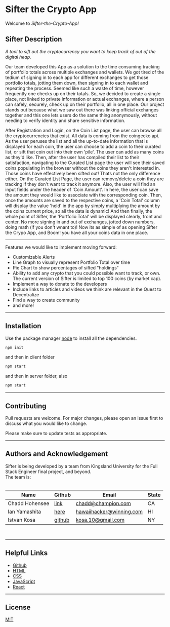 # **Sifter the Crypto App**

Welcome to _Sifter-the-Crypto-App!_

## **Sifter Description**

_A tool to sift out the cryptocurrency you want to keep track of out of the digital heap._

Our team developed this App as a solution to the time consuming tracking of portfolio totals across multiple exchanges and wallets. We got tired of the tedium of signing in to each app for different exchanges to get those portfolio totals, jotting them down, then signing in to each wallet and repeating the process. Seemed like such a waste of time, however frequently one checks up on their totals. So, we decided to create a single place, not linked to private information or actual exchanges, where a person can safely, securely, check up on their portfolio, all in one place. Our project stands out because what we saw out there was linking official exchanges together and this one lets users do the same thing anonymously, without needing to verify identity and share sensitive information.

After Registration and Login, on the Coin List page, the user can browse all the cryptocurrencies that exist. All data is coming from the coingecko api. As the user peruses the list and all the up-to-date information that is displayed for each coin, the user can choose to add a coin to their curated list, or sift that coin out into their own 'pile'. The user can add as many coins as they'd like. Then, after the user has compiled their list to their satisfaction, navigating to the Curated List page the user will see their saved coins populating in the browser without the coins they aren't interested in. Those coins have effectively been sifted out! Thats not the only difference either. On the Curated List Page, the user can remove/delete a coin they are tracking if they don't want to track it anymore. Also, the user will find an input fields under the header of 'Coin Amount'. In here, the user can save the amount they would like to associate with the corresponding coin. Then, once the amounts are saved to the respective coins, a 'Coin Total' column will display the value 'held' in the app by simply multiplying the amount by the coins current price, so all the data is dynamic! And then finally, the whole point of Sifter, the 'Portfolio Total' will be displayed clearly, front and center. No more signing in and out of exchanges, jotted down numbers, doing math (if you don't wnant to)! Now its as simple of as opening Sifter the Crypo App, and Boom! you have all your coins data in one place.

---

Features we would like to implement moving forward:

- Customizable Alerts
- Line Graph to visually represent Portfolio Total over time
- Pie Chart to show percentages of sifted "holdings"
- Ability to add any crypto that you could possible want to track, or own. The current version of Sifter is limited to top 100 coins (by market cap).
- Implement a way to donate to the developers
- Include links to articles and videos we think are relevant in the Quest to Decentralize
- Find a way to create community
- and more!

---

## Installation

Use the package manager [node](https://https://nodejs.dev/download/) to install all the dependencies.

```bash
npm init
```

and then in client folder

```bash
npm start
```

and then in server folder, also

```bash
npm start
```

---

## Contributing

Pull requests are welcome. For major changes, please open an issue first to discuss what you would like to change.

Please make sure to update tests as appropriate.

---

## Authors and Acknowledgement

Sifter is being developed by a team from Kingsland University for the Full Stack Engineer final project, and beyond.
</br>
The team is:
</br>
</br>

| Name           | Github                                        | Email                    | State |
| -------------- | --------------------------------------------- | ------------------------ | ----- |
| Chadd Hohensee | [link](https://github.com/YogaRecodingDNA)    | chadd@champion.com       | CA    |
| Ian Yamashita  | [here](https://github.com/naiianable)         | hawaiihacker@winning.com | HI    |
| Istvan Kosa    | [github](https://https://github.com/kosa2020) | kosa.10@gmail.com        | NY    |

</br>

---

## Helpful Links

- [Github](https://docs.github.com/en/get-started)
- [HTML](https://devdocs.io/html/)
- [CSS](https://devdocs.io/css/)
- [JavaScript](https://devdocs.io/javascript/)
- [React](https://reactjs.org/docs/getting-started.html)

---

## License

[MIT](https://choosealicense.com/licenses/mit/)
